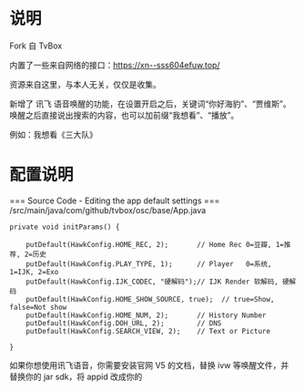 # 说明
Fork 自 TvBox

内置了一些来自网络的接口：https://xn--sss604efuw.top/

资源来自这里，与本人无关，仅仅是收集。

新增了 讯飞 语音唤醒的功能，在设置开启之后，关键词“你好海豹”、“贾维斯”。
唤醒之后直接说出搜索的内容，也可以加前缀“我想看”、“播放”。

例如：我想看《三大队》



# 配置说明

=== Source Code - Editing the app default settings ===
/src/main/java/com/github/tvbox/osc/base/App.java

    private void initParams() {

        putDefault(HawkConfig.HOME_REC, 2);       // Home Rec 0=豆瓣, 1=推荐, 2=历史
        putDefault(HawkConfig.PLAY_TYPE, 1);      // Player   0=系统, 1=IJK, 2=Exo
        putDefault(HawkConfig.IJK_CODEC, "硬解码");// IJK Render 软解码, 硬解码
        putDefault(HawkConfig.HOME_SHOW_SOURCE, true);  // true=Show, false=Not show
        putDefault(HawkConfig.HOME_NUM, 2);       // History Number
        putDefault(HawkConfig.DOH_URL, 2);        // DNS
        putDefault(HawkConfig.SEARCH_VIEW, 2);    // Text or Picture

    }


如果你想使用讯飞语音，你需要安装官网 V5 的文档，替换 ivw 等唤醒文件，并替换你的 jar sdk，将 appid 改成你的

